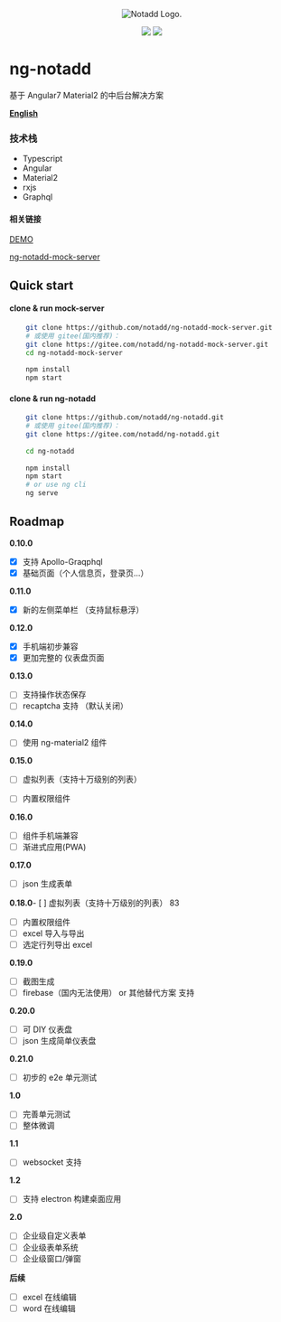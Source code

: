 
<p align="center"><img src="https://www.notadd.com/src/notado_logo420x96.svg" alt="Notadd Logo."></p>
<p align="center">
<a href="https://jq.qq.com/?_wv=1027&k=5qVzRh4" title="Notadd 官方技术交流群"><img src="https://img.shields.io/badge/QQ%20Group-321735506-6782d6.svg?style=flat-square"></a>
<a href="https://travis-ci.org/notadd/ng-notadd" title="Build Status"><img src="https://img.shields.io/travis/notadd/ng-notadd/master.svg?style=flat-square"></a>
</p>


# ng-notadd

基于 Angular7  Material2  的中后台解决方案

**[English](README.md)**

### 技术栈

- Typescript
- Angular
- Material2
- rxjs
- Graphql

#### 相关链接

[DEMO](https://ng-notadd.notadd.net/)

[ng-notadd-mock-server](https://github.com/notadd/ng-notadd-mock-server)

## Quick start

#### clone & run mock-server
```bash
    git clone https://github.com/notadd/ng-notadd-mock-server.git
    # 或使用 gitee(国内推荐)：   
    git clone https://gitee.com/notadd/ng-notadd-mock-server.git
    cd ng-notadd-mock-server
    
    npm install
    npm start
```

#### clone & run ng-notadd
```bash
    git clone https://github.com/notadd/ng-notadd.git
    # 或使用 gitee(国内推荐)：     
    git clone https://gitee.com/notadd/ng-notadd.git
     
    cd ng-notadd
     
    npm install
    npm start
    # or use ng cli
    ng serve
```

## Roadmap

**0.10.0**
- [x] 支持 Apollo-Graqphql
- [x] 基础页面（个人信息页，登录页...）

**0.11.0**
- [x] 新的左侧菜单栏 （支持鼠标悬浮）

**0.12.0**
- [x] 手机端初步兼容 
- [x] 更加完整的 仪表盘页面

**0.13.0**
- [ ] 支持操作状态保存
- [ ] recaptcha 支持 （默认关闭）

**0.14.0**
- [ ] 使用 ng-material2 组件

**0.15.0**
- [ ] 虚拟列表（支持十万级别的列表）
- [ ] 内置权限组件


**0.16.0**
- [ ] 组件手机端兼容
- [ ] 渐进式应用(PWA)

**0.17.0** 
- [ ] json 生成表单

**0.18.0**- [ ] 虚拟列表（支持十万级别的列表）
83
- [ ] 内置权限组件
- [ ] excel 导入与导出
- [ ] 选定行列导出 excel

**0.19.0**
- [ ] 截图生成
- [ ] firebase（国内无法使用） or 其他替代方案 支持

**0.20.0**
- [ ] 可 DIY 仪表盘
- [ ] json 生成简单仪表盘

**0.21.0**
- [ ] 初步的 e2e 单元测试

**1.0**
- [ ] 完善单元测试
- [ ] 整体微调

**1.1**
- [ ] websocket 支持

**1.2**
- [ ] 支持 electron 构建桌面应用

**2.0**
- [ ] 企业级自定义表单
- [ ] 企业级表单系统
- [ ] 企业级窗口/弹窗

**后续**

- [ ] excel 在线编辑
- [ ] word 在线编辑
